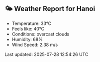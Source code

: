 <!-- WEATHER-START -->
## 🌤 Weather Report for Hanoi

- Temperature: 33°C
- Feels like: 40°C
- Conditions: overcast clouds
- Humidity: 68%
- Wind Speed: 2.38 m/s

Last updated: 2025-07-28 12:54:26 UTC
<!-- WEATHER-END -->
